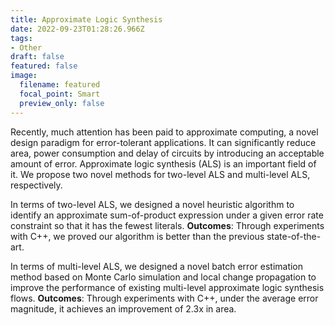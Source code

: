```yaml
---
title: Approximate Logic Synthesis
date: 2022-09-23T01:28:26.966Z
tags:
- Other
draft: false
featured: false
image:
  filename: featured
  focal_point: Smart
  preview_only: false
---
```

Recently, much attention has been paid to approximate computing, a novel design paradigm for error-tolerant applications. It can significantly reduce area, power consumption and delay of circuits by introducing an acceptable amount of error. Approximate logic synthesis (ALS) is an important field of it. We propose two novel methods for two-level ALS and multi-level ALS, respectively.



In terms of two-level ALS, we designed a novel heuristic algorithm to identify an approximate sum-of-product expression under a given error rate constraint so that it has the fewest literals. <strong>Outcomes</strong>: Through experiments with C++, we proved our algorithm is better than the previous state-of-the-art.



In terms of multi-level ALS, we designed a novel batch error estimation method based on Monte Carlo simulation and local change propagation to improve the performance of existing multi-level approximate logic synthesis flows. <strong>Outcomes</strong>: Through experiments with C++, under the average error magnitude, it achieves an improvement of 2.3x in area.
